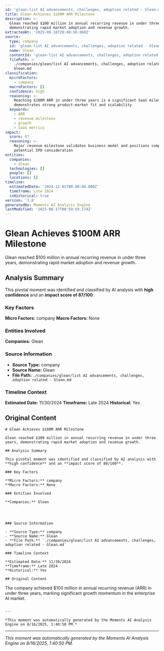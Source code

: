 ```yaml
---
id: 'glean-list AI advancements, challenges, adoption related - Glean-moment-5'
title: Glean Achieves $100M ARR Milestone
description: >-
  Glean reached $100 million in annual recurring revenue in under three years,
  demonstrating rapid market adoption and revenue growth.
extractedAt: '2025-08-16T20:40:50.060Z'
source:
  type: company
  id: 'glean-list AI advancements, challenges, adoption related - Glean'
  name: Glean
  contentId: 'glean-list AI advancements, challenges, adoption related - Glean'
  filePath: >-
    ./companies/glean/list AI advancements, challenges, adoption related -
    Glean.md
classification:
  microFactors:
    - company
  macroFactors: []
  confidence: high
  reasoning: >-
    Reaching $100M ARR in under three years is a significant SaaS milestone that
    demonstrates strong product-market fit and scalability
  keywords:
    - ARR
    - revenue milestone
    - growth
    - SaaS metrics
impact:
  score: 87
  reasoning: >-
    Major revenue milestone validates business model and positions company for
    potential IPO consideration
entities:
  companies:
    - Glean
  technologies: []
  people: []
  locations: []
timeline:
  estimatedDate: '2024-12-01T00:00:00.000Z'
  timeframe: Late 2024
  isHistorical: true
version: '1.0'
generatedBy: Moments AI Analysis Engine
lastModified: '2025-08-17T00:59:59.174Z'
---
```

# Glean Achieves $100M ARR Milestone

Glean reached $100 million in annual recurring revenue in under three years, demonstrating rapid market adoption and revenue growth.

## Analysis Summary

This pivotal moment was identified and classified by AI analysis with **high confidence** and an **impact score of 87/100**.

### Key Factors

**Micro Factors:** company
**Macro Factors:** None

### Entities Involved

**Companies:** Glean




### Source Information

- **Source Type:** company
- **Source Name:** Glean
- **File Path:** `./companies/glean/list AI advancements, challenges, adoption related - Glean.md`

### Timeline Context

**Estimated Date:** 11/30/2024
**Timeframe:** Late 2024
**Historical:** Yes

## Original Content

```
# Glean Achieves $100M ARR Milestone

Glean reached $100 million in annual recurring revenue in under three years, demonstrating rapid market adoption and revenue growth.

## Analysis Summary

This pivotal moment was identified and classified by AI analysis with **high confidence** and an **impact score of 80/100**.

### Key Factors

**Micro Factors:** company
**Macro Factors:** None

### Entities Involved

**Companies:** Glean




### Source Information

- **Source Type:** company
- **Source Name:** Glean
- **File Path:** `./companies/glean/list AI advancements, challenges, adoption related - Glean.md`

### Timeline Context

**Estimated Date:** 11/30/2024
**Timeframe:** Late 2024
**Historical:** Yes

## Original Content

```
The company achieved $100 million in annual recurring revenue (ARR) in under three years, marking significant growth momentum in the enterprise AI market.
```

---

*This moment was automatically generated by the Moments AI Analysis Engine on 8/16/2025, 1:40:50 PM.*

```

---

*This moment was automatically generated by the Moments AI Analysis Engine on 8/16/2025, 1:40:50 PM.*
